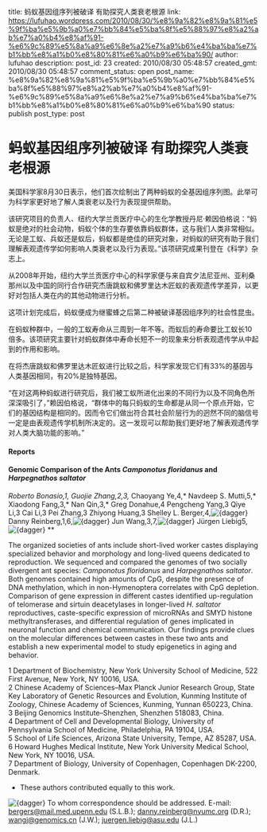 title: 蚂蚁基因组序列被破译 有助探究人类衰老根源
link: https://lufuhao.wordpress.com/2010/08/30/%e8%9a%82%e8%9a%81%e5%9f%ba%e5%9b%a0%e7%bb%84%e5%ba%8f%e5%88%97%e8%a2%ab%e7%a0%b4%e8%af%91-%e6%9c%89%e5%8a%a9%e6%8e%a2%e7%a9%b6%e4%ba%ba%e7%b1%bb%e8%a1%b0%e8%80%81%e6%a0%b9%e6%ba%90/
author: lufuhao
description: 
post_id: 23
created: 2010/08/30 05:48:57
created_gmt: 2010/08/30 05:48:57
comment_status: open
post_name: %e8%9a%82%e8%9a%81%e5%9f%ba%e5%9b%a0%e7%bb%84%e5%ba%8f%e5%88%97%e8%a2%ab%e7%a0%b4%e8%af%91-%e6%9c%89%e5%8a%a9%e6%8e%a2%e7%a9%b6%e4%ba%ba%e7%b1%bb%e8%a1%b0%e8%80%81%e6%a0%b9%e6%ba%90
status: publish
post_type: post

# 蚂蚁基因组序列被破译 有助探究人类衰老根源

美国科学家8月30日表示，他们首次绘制出了两种蚂蚁的全基因组序列图。此举可为科学家更好地了解人类衰老以及行为表现提供帮助。 

该研究项目的负责人、纽约大学兰贡医疗中心的生化学教授丹尼·赖因伯格说：“蚂蚁是绝对的社会动物，蚂蚁个体的生存要依靠蚂蚁群体，这与我们人类非常相似。无论是工蚁、兵蚁还是蚁后，蚂蚁都是绝佳的研究对象，对蚂蚁的研究有助于我们理解表观遗传学如何影响人类衰老以及行为表现。”该项研究成果刊登在《科学》杂志上。 

从2008年开始，纽约大学兰贡医疗中心的科学家便与来自宾夕法尼亚州、亚利桑那州以及中国的同行合作研究杰唐跳蚁和佛罗里达木匠蚁的表观遗传学差异，以更好对包括人类在内的其他动物进行分析。 

这项计划完成后，蚂蚁便成为继蜜蜂之后第二种被破译基因组序列的社会性昆虫。 

在蚂蚁种群中，一般的工蚁寿命从三周到一年不等。而蚁后的寿命要比工蚁长10倍多。该项研究主要针对蚂蚁群体中寿命长短不一的现象来分析表观遗传学从中起到的作用和影响。 

在将杰唐跳蚁和佛罗里达木匠蚁进行比较之后，科学家发现它们有33%的基因与人类基因相同，有20%是独特基因。 

“在对这两种蚂蚁进行研究后，我们被工蚁所进化出来的不同行为以及不同角色所深深吸引了，”赖因伯格说，“群体中的每只蚂蚁的生命都是从同一个原点开始，它们的基因结构是相同的。因而令它们做出符合其社会阶层行为的迥然不同的脑信号一定是由表观遗传学机制所决定的。这一发现可以帮助我们更好地了解表观遗传学对人类大脑功能的影响。” 

#### Reports

#### Genomic Comparison of the Ants _Camponotus floridanus_ and _Harpegnathos saltator_

**Roberto Bonasio,1,* Guojie Zhang,2,3,* Chaoyang Ye,4,* Navdeep S. Mutti,5,* Xiaodong Fang,3,* Nan Qin,3,* Greg Donahue,4 Pengcheng Yang,3 Qiye Li,3 Cai Li,3 Pei Zhang,3 Zhiyong Huang,3 Shelley L. Berger,4,![{dagger}](http://www.sciencemag.org/math/link//dagger.gif) Danny Reinberg,1,6,![{dagger}](http://www.sciencemag.org/math/link//dagger.gif) Jun Wang,3,7,![{dagger}](http://www.sciencemag.org/math/link//dagger.gif) Jürgen Liebig5,![{dagger}](http://www.sciencemag.org/math/link//dagger.gif) **

The organized societies of ants include short-lived worker castes displaying specialized behavior and morphology and long-lived queens dedicated to reproduction. We sequenced and compared the genomes of two socially divergent ant species: _Camponotus floridanus_ and _Harpegnathos saltator_. Both genomes contained high amounts of CpG, despite the presence of DNA methylation, which in non-Hymenoptera correlates with CpG depletion. Comparison of gene expression in different castes identified up-regulation of telomerase and sirtuin deacetylases in longer-lived _H. saltator_ reproductives, caste-specific expression of microRNAs and SMYD histone methyltransferases, and differential regulation of genes implicated in neuronal function and chemical communication. Our findings provide clues on the molecular differences between castes in these two ants and establish a new experimental model to study epigenetics in aging and behavior.

1 Department of Biochemistry, New York University School of Medicine, 522 First Avenue, New York, NY 10016, USA.  
2 Chinese Academy of Sciences–Max Planck Junior Research Group, State Key Laboratory of Genetic Resources and Evolution, Kunming Institute of Zoology, Chinese Academy of Sciences, Kunming, Yunnan 650223, China.  
3 Beijing Genomics Institute–Shenzhen, Shenzhen 518083, China.  
4 Department of Cell and Developmental Biology, University of Pennsylvania School of Medicine, Philadelphia, PA 19104, USA.  
5 School of Life Sciences, Arizona State University, Tempe, AZ 85287, USA.  
6 Howard Hughes Medical Institute, New York University Medical School, New York, NY 10016, USA.  
7 Department of Biology, University of Copenhagen, Copenhagen DK-2200, Denmark. 

* These authors contributed equally to this work.

![{dagger}](http://www.sciencemag.org/math/dagger.gif) To whom correspondence should be addressed. E-mail: [bergers@mail.med.upenn.edu](mailto:bergers@mail.med.upenn.edu) (S.L.B.); [danny.reinberg@nyumc.org](mailto:danny.reinberg@nyumc.org) (D.R.); [wangj@genomics.cn](mailto:wangj@genomics.cn) (J.W.); [juergen.liebig@asu.edu](mailto:juergen.liebig@asu.edu) (J.L.)
